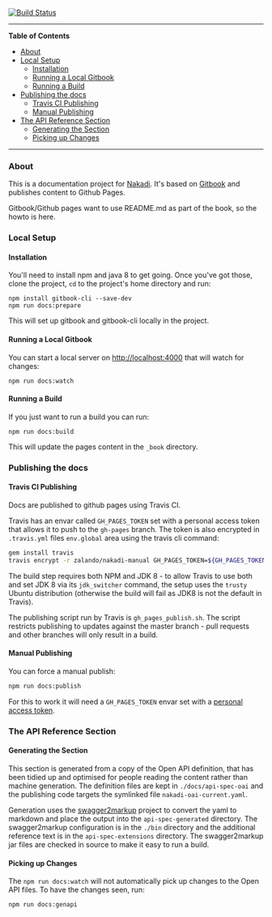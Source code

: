 [![Build Status](https://travis-ci.org/zalando/nakadi-manual.svg?branch=master)](https://travis-ci.org/zalando/nakadi-manual)

----
<!-- START doctoc generated TOC please keep comment here to allow auto update -->
<!-- DON'T EDIT THIS SECTION, INSTEAD RE-RUN doctoc TO UPDATE -->
**Table of Contents**

- [About](#about)
- [Local Setup](#local-setup)
  - [Installation](#installation)
  - [Running a Local Gitbook](#running-a-local-gitbook)
  - [Running a Build](#running-a-build)
- [Publishing the docs](#publishing-the-docs)
  - [Travis CI  Publishing](#travis-ci--publishing)
  - [Manual Publishing](#manual-publishing)
- [The API Reference Section](#the-api-reference-section)
  - [Generating the Section](#generating-the-section)
  - [Picking up Changes](#picking-up-changes)

<!-- END doctoc generated TOC please keep comment here to allow auto update -->
----

### About

This is a documentation project for [Nakadi](https://github.com/zalando/nakadi). It's based on [Gitbook](https://www.gitbook.com) and publishes content to Github Pages.

Gitbook/Github pages want to use README.md as part of the book, so the howto is here.

### Local Setup

#### Installation

You'll need to install npm and java 8 to get going. Once you've got those, clone the project, `cd` to the project's home directory and run:

```
npm install gitbook-cli --save-dev
npm run docs:prepare
```

This will set up gitbook and gitbook-cli locally in the project.

#### Running a Local Gitbook

You can start a local server on [http://localhost:4000](http://localhost:4000) that will watch for changes:

```
npm run docs:watch
```


#### Running a Build

If you just want to run a build you can run: 

```
npm run docs:build
```

This will update the pages content in the `_book` directory.

### Publishing the docs

#### Travis CI  Publishing

Docs are published to github pages using Travis CI. 

Travis has an envar called `GH_PAGES_TOKEN` set with a personal access token that allows it to push to the `gh-pages` branch. The token is also encrypted in `.travis.yml` files `env.global` area using the travis cli command:

```sh
gem install travis
travis encrypt -r zalando/nakadi-manual GH_PAGES_TOKEN=${GH_PAGES_TOKEN} --add
```

The build step requires both NPM and JDK 8 - to allow Travis to use both and set JDK 8 via its `jdk_switcher` command, the setup uses the `trusty` Ubuntu distribution (otherwise the build will fail as JDK8 is not the default in Travis).

The publishing script run by Travis is `gh_pages_publish.sh`. The script restricts publishing to updates against the master branch - pull requests and other branches will only result in a build.


#### Manual Publishing

You can force a manual publish:

```sh
npm run docs:publish
```

For this to work it will need a `GH_PAGES_TOKEN` envar set with a [personal access token](https://github.com/settings/tokens/new).

### The API Reference Section

#### Generating the Section

This section is generated from a copy of the Open API definition, that has been tidied up and optimised for people reading the content rather than machine generation. The definition files are kept in `./docs/api-spec-oai` and the publishing code targets the symlinked file `nakadi-oai-current.yaml`.

Generation uses the [swagger2markup](http://swagger2markup.github.io/swagger2markup/1.0.1-SNAPSHOT) project to convert the yaml to markdown and place the output into the `api-spec-generated` directory. The swagger2markup configuration is in the `./bin` directory and the additional reference text is in the `api-spec-extensions` directory. The swagger2markup jar files are checked in source to make it easy to run a build.

#### Picking up Changes

The `npm run docs:watch` will not automatically pick up changes to the Open API files. To have the changes seen, run:

```sh
npm run docs:genapi
```


